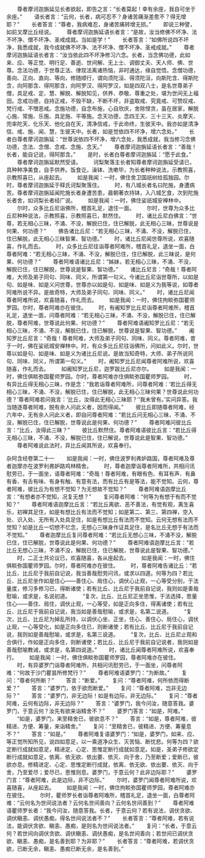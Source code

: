 <!-- { "loadSidebar": true } -->
　　尊者摩诃迦旃延见长者欲起，即告之言：“长者莫起！幸有余座，我自可坐于余座。”
　　语长者言：“云何，长者，病可忍不？身诸苦痛渐差愈不？得无增耶？”
　　长者答言：“尊者，我病难忍，身诸苦痛转增无损。”
　　即说三种譬，如前叉摩比丘经说。
　　尊者摩诃迦旃延语长者言：“是故，汝当修佛不坏净、法不坏净、僧不坏净、圣戒成就。当如是学！”
　　长者答言：“如佛所说四不坏净，我悉成就，我今成就佛不坏净、法不坏净、僧不坏净、圣戒成就。”
　　尊者摩诃迦旃延语长者言：“汝当依此四不坏净修习六念。长者，当念佛功德，此如来、应、等正觉、明行足、善逝、世间解、无上士、调御丈夫、天人师、佛、世尊。念法功德，于世尊正法、律现法离诸热恼，非时通达，缘自觉悟。念僧功德，善向、正向、直向、等向，修随顺行，谓向须陀洹、得须陀洹，向斯陀含、得斯陀含，向阿那含、得阿那含，向阿罗汉、得阿罗汉，如是四双八士，是名世尊弟子僧，具足戒、定、慧、解脱、解脱知见，供养、恭敬、尊重之处，堪为世间无上福田。念戒功德，自持正戒，不毁不缺，不断不坏，非盗取戒、究竟戒、可赞叹戒、梵行戒、不憎恶戒。念施功德，自念布施，心自欣庆，舍除悭贪，虽在居家，解脱心施、常施、乐施、具足施、平等施。念天功德，念四王天、三十三天、炎摩天、兜率陀天、化乐天、他化自在天，清净信戒，于此命终，生彼天中。我亦如是清净信、戒、施、闻、慧，生彼天中。长者，如是觉依四不坏净，增六念处。”
　　长者白尊者摩诃迦旃延：“世尊说依四不坏净，增六念处，我悉成就，我当修习念佛功德，念法、念僧、念戒、念施、念天。”
　　尊者摩诃迦旃延语长者言：“善哉！长者，能自记说，得阿那含。”
　　是时，长者白尊者摩诃迦旃延：“愿于此食。”
　　尊者摩诃迦旃延默然受请。
　　诃梨聚落主长者知尊者摩诃迦旃延受请已，具种种净美食，自手供养。饭食讫，澡钵、洗嗽毕，为长者种种说法，示教照喜，示教照喜已，从座起去。
　　如是我闻：一时，佛住舍卫国祇树给孤独园。尔时，尊者摩诃迦旃延于释氏诃梨聚落住。
　　时，有八城长者名曰陀施，身遭病苦。尊者摩诃迦旃延闻陀施长者身遭苦患，晨朝著衣持钵，入八城乞食，次到陀施长者舍，如诃梨长者经广说。
　　如是我闻：一时，佛住娑祇城安禅林中。
　　尔时，众多比丘尼诣佛所，稽首礼足，退住一面。
　　尔时，世尊为众多比丘尼种种说法，示教照喜，示教照喜已，默然住。
　　时，诸比丘尼白佛言：“世尊，若无相心三昧，不涌、不没，解脱已住，住已解脱，此无相心三昧，世尊说是何果、何功德？”
　　佛告诸比丘尼：“若无相心三昧，不涌、不没，解脱已住，住已解脱，此无相心三昧智果、智功德。”
　　时，诸比丘尼闻世尊所说，欢喜随喜，作礼而去。
　　时，众多比丘尼往诣尊者阿难所，稽首礼足，退坐一面，白尊者阿难：“若无相心三昧，不涌、不没，解脱已住，住已解脱，此三昧说，是何果、何功德？”
　　尊者阿难语诸比丘尼：“姊妹，若无相心三昧，不涌、不没，解脱已住，住已解脱，世尊说是智果、智功德。”
　　诸比丘尼言：“奇哉！尊者阿难，大师及弟子同句、同味、同义，所谓第一句义。今诸比丘尼诣世尊所，以如是句、如是味、如是义问世尊，世尊亦以如是句、如是味、如是义为我等说，如尊者阿难所说不异。是故奇特，大师及弟子同句、同味、同义。”
　　时，诸比丘尼闻尊者阿难所说，欢喜随喜，作礼而去。
　　如是我闻：一时，佛住拘睒弥国瞿师罗园。尔时，尊者阿难亦在彼住。
　　时，有阇知罗比丘尼诣尊者阿难所，稽首礼足，退坐一面，问尊者阿难：“若无相心三昧，不涌、不没，解脱已住，住已解脱，尊者阿难，世尊说此何果、何功德？”
　　尊者阿难语阇知罗比丘尼：“若无相心三昧，不涌、不没，解脱已住，住已解脱，世尊说是智果、智功德。”
　　阇知罗比丘尼言：“奇哉！尊者阿难，大师及弟子同句、同味、同义。尊者阿难，昔于一时，佛在娑祇城安禅林中。时，有众多比丘尼往诣佛所，问如此义。尔时，世尊以如是句、如是味、如是义为诸比丘尼说。是故当知奇特，大师、弟子所说同句、同味、同义，所谓第一句义。”
　　时，阇知罗比丘尼闻尊者阿难所说，欢喜随喜，作礼而去。
　　如阇知罗比丘尼，迦罗跋比丘尼亦尔。
　　如是我闻：一时，佛住俱睒弥国瞿师罗园。尔时，尊者阿难亦住俱睒弥国瞿师罗园。
　　时，有异比丘得无相心三昧，作是念：“我若诣尊者阿难所，问尊者阿难：‘若比丘得无相心三昧，不涌、不没，解脱已住，住已解脱，此无相心三昧何果？世尊说此何功德？’尊者阿难若问我言：‘比丘，汝得此无相心三昧耶？’‘我未曾有。’实问异答。我当随逐尊者阿难，脱有余人问此义者，因而得闻。”
　　彼比丘即随尊者阿难，经六年中，无有余人问此义者，即自问尊者阿难：“若比丘问无相心三昧，不涌、不没，解脱已住，住已解脱，世尊说此是何果、何功德？”
　　尊者阿难问彼比丘言：“比丘，汝得此三昧？”
　　彼比丘默然住。尊者阿难语彼比丘言：“若比丘得无相心三昧，不涌、不没，解脱已住，住已解说，世尊说此是智果、智功德。”
　　尊者阿难说此法时，异比丘闻其所说，欢喜奉行。




杂阿含经卷第二十一
　　如是我闻：一时，佛住波罗利弗妒路国，尊者阿难及尊者迦摩亦在波罗利弗妒路鸡林精舍。
　　时，尊者迦摩诣尊者阿难所，共相问讯慰劳已，于一面坐，语尊者阿难：“奇哉！尊者阿难，有眼有色、有耳有声、有鼻有香、有舌有味、有身有触、有意有法，而有比丘有是等法，能不觉知。云何，尊者阿难，彼比丘为有想不觉知？为无想故不觉知？”
　　尊者阿难语迦摩比丘言：“有想者亦不觉知，况复无想？”
　　复问尊者阿难：“何等为有想于有而不觉知？”
　　尊者阿难语迦摩比丘言：“若比丘离欲、恶不善法，有觉有观，离生喜乐，初禅其足住，如是有想比丘有法而不觉知；如是第二、第三、第四禅，空入处、识入处、无所有入处具足住，如是有想比丘有法而不觉知。云何无想有法而不觉知？如是比丘一切想不忆念，无想心三昧身作证具足住，是名比丘无想于有法而不觉知。”
　　尊者迦摩比丘复问尊者阿难：“若比丘无想心三味，不涌不没，解脱已住，住已解脱，世尊说此是何果、何功德？”
　　尊者阿难语迦摩比丘言：“若比丘无想心三昧，不涌不没，解脱已住，住已解脱，世尊说此是智果、智功德。”
　　时，二正士共论议已，欢喜随喜，各从座起去。
　　如是我闻：一时，佛住俱睒弥国瞿师罗园。尔时，尊者阿难亦在彼住。
　　时，尊者阿难告诸比丘：“若比丘、比丘尼于我前自记说，我当善哉慰劳问讯，或求以四道。何等为四？若比丘、比丘尼坐作如是住心——善住心、局住心，调伏心止观，一心等受分别，于法量度，修习多修习已，得断诸使；若有比丘、比丘尼于我前自记说，我则如是善哉慰喻，或求是，名说初道。
　　“复次，比丘、比丘尼正坐思惟，于法选择，思量住心——善住、局住，调伏止观，一心等受，如是正向多住，得离诸使；若有比丘、比丘尼于我前自记说，我当如是善哉慰喻，或求是，名第二说道。
　　“复次，比丘、比丘尼为掉乱所持，以调伏心坐、正坐，住心、善住心、局住心，调伏止观，一心等受化，如是正向多住已，则断诸使；若有比丘、比丘尼于我前自记说，我则如是善哉慰喻，或求是，名第三说道。
　　“复次，比丘、比丘尼止观和合俱行，作如是正向多住，则断诸使；若比丘、比丘尼于我前自记说者，我则如是善哉慰喻教诫，或求是，名第四说道。”
　　时，诸比丘闻尊者阿难所说，欢喜奉行。
　　如是我闻：一时，佛住俱睒弥国瞿师罗园，尊者阿难亦在彼住。
　　时，有异婆罗门诣尊者阿难所，共相问讯慰劳已，于一面坐，问尊者阿难：“何故于沙门瞿昙所修梵行？”
　　尊者阿难语婆罗门：“为断故。”
　　复问：“尊者何所断？”
　　答言：“断爱。”
　　复问：“尊者阿难，何所依而得断爱？”
　　答言：“婆罗门，依于欲而断爱。”
　　复问：“尊者阿难，岂非无边际？”
　　答言：“婆罗门，非无边际！如是有边际，非无边际。”
　　复问：“尊者阿难，云何有边际，非无边际？”
　　答言：“婆罗门，我今问汝，随意答我。婆罗门，于意云何？汝先有欲来诣精舍不？”
　　婆罗门答言：“如是，阿难。”
　　“如是，婆罗门，来至精舍已，彼欲息不？”
　　答言：“如是，尊者阿难，彼精进、方便、筹量，来诣精舍。”
　　复问：“至精舍已，彼精进、方便、筹量息不？”
　　答言：“如是。”
　　尊者阿难复语婆罗门：“如是，婆罗门，如来、应、等正觉所知所见，说四如意足，以一乘道净众生、灭苦恼、断忧悲。何等为四？欲定断行成就如意足，精进定、心定、思惟定断行成就如意足。如是，圣弟子修欲定断行成就如意足，依离、依无欲、依出要、依灭、向于舍，乃至断爱；爱断已，彼欲亦息。修精进定、心定、思惟定断行成就，依离、依无欲、依出要、依灭、向于舍，乃至爱尽；爱尽已，思惟则息。婆罗门，于意云何？此非边际耶？”
　　婆罗门言：“尊者阿难，此是边际，非不边际。”
　　尔时，婆罗门闻尊者阿难所说，欢喜随喜，从座起去。
　　如是我闻：一时，佛住拘睒弥国瞿师罗园，尊者阿难亦在彼住。
　　尔时，瞿师罗长者诣尊者阿难所，稽首礼足，退坐一面，白尊者阿难：“云何名为世间说法者？云何名世间善向？云何名世间善到？”
　　尊者阿难语瞿师罗长者：“我今问汝，随意答我。长者，于意云何？若有说法，调伏贪欲、调伏瞋恚、调伏愚痴，得名世间说法者不？”
　　长者答言：“尊者阿难，若有说法，能调伏贪欲、瞋恚、愚痴，是则名为世间说法者。”
　　复问：“长者，于意云何？若世间向调伏贪欲、调伏瞋恚、调伏愚痴，是名世间善向；若世间已调伏贪欲、瞋恚、愚痴，是名善到耶？为非耶？”
　　长者答言：“尊者阿难，若调伏贪欲，已断无余，瞋恚、愚痴已断无余，是名善到。”

